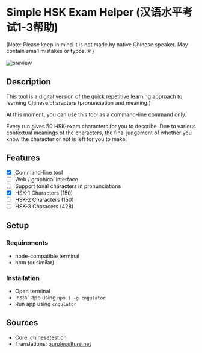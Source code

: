# Simple HSK Exam Helper (汉语水平考试1-3帮助)

(Note: Please keep in mind it is not made by native Chinese speaker. May contain small mistakes or typos. 💔 )

![preview](https://user-images.githubusercontent.com/9549760/89096875-3395ad80-d3da-11ea-9f5e-475b1cef919a.png)

## Description

This tool is a digital version of the quick repetitive learning approach to learning Chinese characters (pronunciation and meaning.)

At this moment, you can use this tool as a command-line command only.

Every run gives 50 HSK-exam characters for you to describe. Due to various contextual meanings of the characters, the final judgement of whether you know the character or not is left for you to make.

## Features

- [x] Command-line tool
- [ ] Web / graphical interface
- [ ] Support tonal characters in pronunciations
- [x] HSK-1 Characters (150)
- [ ] HSK-2 Characters (150)
- [ ] HSK-3 Characers (428)

## Setup

### Requirements

- node-compatible terminal
- npm (or similar)

### Installation

- Open terminal
- Install app using `npm i -g cngulator`
- Run app using `cngulator`

## Sources

- Core: [chinesetest.cn](http://www.chinesetest.cn/)
- Translations: [purpleculture.net](https://purpleculture.net/)

